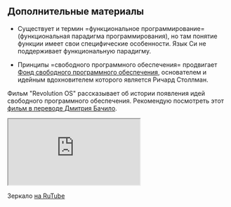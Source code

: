 ## Дополнительные материалы

- Существует и термин =функциональное программирование= (функциональная парадигма программирования), но там понятие функции имеет свои специфические особенности. Язык Си не поддерживает функциональную парадигму. 

- Принципы =свободного программного обеспечения= продвигает <a href="https://www.fsf.org/ru/root/about/home"> Фонд свободного программного обеспечения</a>, основателем и идейным вдохновителем которого является Ричард Столлман.

Фильм "Revolution OS" рассказывает об истории появления идей свободного программного обеспечения. Рекомендую посмотреть этот <a href="https://www.youtube.com/watch?v=n1F_MfLRlX0"> фильм в переводе Дмитрия Бачило</a>.

<div class="lessonVideo">
	<iframe src="https://www.youtube.com/embed/n1F_MfLRlX0?si=nG4dUkXf1O3PRh5A" allowfullscreen></iframe>
</div>

Зеркало <a href="https://rutube.ru/video/4d6aa787f23b8a59777d59248cd82e7f/">на RuTube</a>